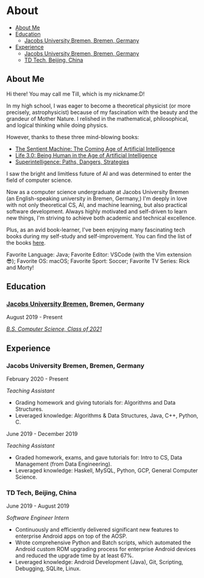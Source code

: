 # About


* [About Me](#about-me)
* [Education](#education)
  * [Jacobs University Bremen, Bremen, Germany](#jacobs-university-bremen-bremen-germany)
* [Experience](#experience)
  * [Jacobs University Bremen, Bremen, Germany](#jacobs-university-bremen-bremen-germany-1)
  * [TD Tech, Beijing, China](#td-tech-beijing-china)

## About Me

Hi there! You may call me Till, which is my nickname:D!

In my high school, I was eager to become a theoretical physicist (or more precisely, astrophysicist) because of my fascination with the beauty and the grandeur of Mother Nature. I relished in the mathematical, philosophical, and logical thinking while doing physics.

However, thanks to these three mind-blowing books:

* [The Sentient Machine: The Coming Age of Artificial Intelligence](https://www.goodreads.com/book/show/34466959-the-sentient-machine?ac=1&from_search=true&qid=k0Ey92dgkk&rank=1)
* [Life 3.0: Being Human in the Age of Artificial Intelligence](https://www.goodreads.com/book/show/34272565-life-3-0?ac=1&from_search=true&qid=ElsA2TwiLK&rank=1)
* [Superintelligence: Paths, Dangers, Strategies](https://www.goodreads.com/book/show/20527133-superintelligence)

I saw the bright and limitless future of AI and was determined to enter the field of computer science.

Now as a computer science undergraduate at Jacobs University Bremen (an English-speaking university in Bremen, Germany,) I'm deeply in love with not only theoretical CS, AI, and machine learning, but also practical software development. Always highly motivated and self-driven to learn new things, I'm striving to achieve both academic and technical excellence.

Plus, as an avid book-learner, I've been enjoying many fascinating tech books during my self-study and self-improvement. You can find the list of the books [here](https://www.goodreads.com/review/list/70012245-tianyao-chen?shelf=tech-books).

Favorite Language: Java; Favorite Editor: VSCode (with the Vim extension 😎); Favorite OS: macOS;
Favorite Sport: Soccer; Favorite TV Series: Rick and Morty!

## Education

### [Jacobs University Bremen](https://www.jacobs-university.de/), Bremen, Germany

August 2019 - Present

[*B.S. Computer Science, Class of 2021*](/pdfs/cs_curriculum.pdf)

## Experience

### Jacobs University Bremen, Bremen, Germany

February 2020 - Present

*Teaching Assistant*

* Grading homework and giving tutorials for: Algorithms and Data Structures.
* Leveraged knowledge: Algorithms & Data Structures, Java, C++, Python, C.

June 2019 - December 2019

*Teaching Assistant*

* Graded homework, exams, and gave tutorials for: Intro to CS, Data Management (from Data Engineering).
* Leveraged knowledge: Haskell, MySQL, Python, GCP, General Computer Science.

### TD Tech, Beijing, China

June 2019 - August 2019

*Software Engineer Intern*

* Continuously and efficiently delivered significant new features to enterprise Android apps on top of the AOSP.
* Wrote comprehensive Python and Batch scripts, which automated the Android custom ROM upgrading process for enterprise Android devices and reduced the upgrade time by at least 67%.
* Leveraged knowledge: Android Development (Java), Git, Scripting, Debugging, SQLite, Linux.
